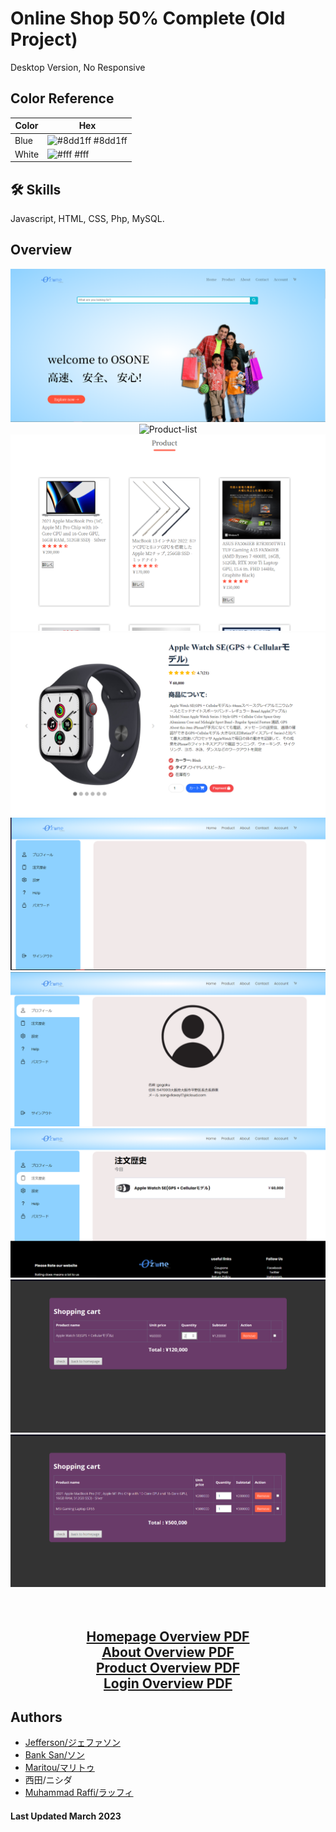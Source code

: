 # Online Shop 50% Complete (Old Project)

Desktop Version, No Responsive

## Color Reference

| Color             | Hex                                                                |
| ----------------- | ------------------------------------------------------------------ |
| Blue| ![#8dd1ff](https://via.placeholder.com/10/8dd1ff?text=+) #8dd1ff |
| White | ![#fff](https://via.placeholder.com/10/fff?text=+) #fff |


## 🛠 Skills
Javascript, HTML, CSS, Php, MySQL.

## Overview

<div align="center">
  <div>
    <img alt="Homepage" src="./assets/homepage.png" />
    <img alt="Product-list" src="./assets/product-list.pngg" />
    <img alt="Product-list2" src="./assets/product-list2.png" />
    <img alt="Product-Overview" src="./assets/product-overview.png" />
    <img alt="Account-Overview" src="./assets/account-overview.png" />
    <img alt="Account-Profie" src="./assets/account-profile.png" />
    <img alt="Account-Order" src="./assets/account-order.png" />
    <img alt="Cart" src="./assets/cart.png" />
    <img alt="Cart2" src="./assets/cart2.png" />
  </div>
  <br><br>
  <div>
    <h2><a href="./assets/Ozon%20Shopping%20Site.pdf" target="_blank">Homepage Overview PDF</a><br>
    <a href="./assets/Ozon%20Shopping%20Site-about.pdf" target="_blank">About Overview PDF</a><br>
    <a href="./assets/Ozon%20Shopping%20Site-product.pdf" target="_blank">Product Overview PDF</a><br>
    <a href="./assets/Login.pdf" target="_blank">Login Overview PDF</a></h2>
  </div>
</div>


## Authors

- [Jefferson/ジェファソン](https://links.jeffersonfed.xyz)
- [Bank San/ソン](https://www.instagram.com/bank_44san)
- [Maritou/マリトゥ](https://www.instagram.com/asmith_malith/)
- 西田/ニシダ
- [Muhammad Raffi/ラッフィ](https://github.com/Wallens11)

#### Last Updated March 2023
